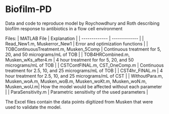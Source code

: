 # Biofilm-PD
Data and code to reproduce model by Roychowdhury and Roth describing biofilm response to antibiotics in a flow cell environment

Files:
| MATLAB File   | Explanation   |
| ------------- | ------------- |
| Read_New1.m, Muskerror_New1  |  Error and optimization functions |
| TOBContinuousTreatment.m, Musken_5Comp | Continuous treatment for 5, 20, and 50 micrograms/mL of TOB  |
| TOB4HRCombined.m, Musken_wKs_after4.m  | 4 hour treatment for for 5, 20, and 50 micrograms/mL of TOB  |
| CSTContFINAL.m, CST_OneComp.m | Continuous treatment for 2.5, 10, and 25 micrograms/mL of TOB  |
| CST4hr_FINAL.m | 4 hour treatment for 2.5, 10, and 25 micrograms/mL of CST |
| WithoutPara.m, Musken_woA.m, Musken_woB.m, Musken_woKt.m, Musken_woN.m, Musken_woU.m| How the model would be affected without each parameter |
| ParaSensitivity.m | Parametric sensitivity of the used parameters |

The Excel files contain the data points digitized from Musken that were used to validate the model. 

